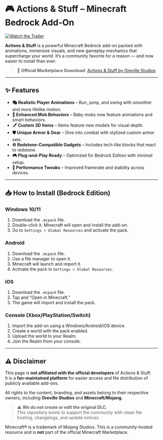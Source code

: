 # 🎮 Actions & Stuff – Minecraft Bedrock Add-On

[![Watch the Trailer](https://img.youtube.com/vi/VDk8niB2Obw/maxresdefault.jpg)](https://youtu.be/VDk8niB2Obw?si=gnlwKhU_VqETD96B)

**Actions & Stuff** is a powerful Minecraft Bedrock add-on packed with animations, immersive visuals, and new gameplay mechanics that supercharge your world. It’s a community favorite for a reason — and now easier to install than ever.

> 🔗 **Official Marketplace Download**: [Actions & Stuff by Oreville Studios](https://www.minecraft.net/en-us/marketplace/pdp/oreville-studios/actions--stuff-1.4/61c7a786-d7ad-49e0-a710-817121cd9795)

---

## ✨ Features

- **🎭 Realistic Player Animations** – Run, jump, and swing with smoother and more lifelike motion.
- **🧸 Enhanced Mob Behaviors** – Baby mobs now feature animations and smart behaviors.
- **🗡️ Custom 3D Items** – Items feature new models for visual depth.
- **🛡️ Unique Armor & Gear** – Dive into combat with stylized custom armor sets.
- **⚙️ Redstone-Compatible Gadgets** – Includes tech-like blocks that react to redstone.
- **🎮 Plug-and-Play Ready** – Optimized for Bedrock Edition with minimal setup.
- **💨 Performance Tweaks** – Improved framerate and stability across devices.

---

## 📥 How to Install (Bedrock Edition)

### Windows 10/11

1. Download the `.mcpack` file.
2. Double-click it. Minecraft will open and install the add-on.
3. Go to `Settings > Global Resources` and activate the pack.

### Android

1. Download the `.mcpack` file.
2. Use a file manager to open it.
3. Minecraft will launch and import it.
4. Activate the pack in `Settings > Global Resources`.

### iOS

1. Download the `.mcpack` file.
2. Tap and “Open in Minecraft.”
3. The game will import and install the pack.

### Console (Xbox/PlayStation/Switch)

1. Import the add-on using a Windows/Android/iOS device.
2. Create a world with the pack enabled.
3. Upload the world to your Realm.
4. Join the Realm from your console.

---

## ⚠️ Disclaimer

This page is **not affiliated with the official developers** of Actions & Stuff.  
It is a **fan-maintained platform** for easier access and file distribution of publicly available add-ons.

All rights to the content, branding, and assets belong to their respective owners, including **Oreville Studios** and **Minecraft/Mojang**.

> ⚠️ **We do not create or edit the original DLC.**  
> This repository exists to support the community with clean file hosting, changelogs, and update notices.

Minecraft® is a trademark of Mojang Studios. This is a community-hosted resource and is **not** part of the official Minecraft Marketplace.
